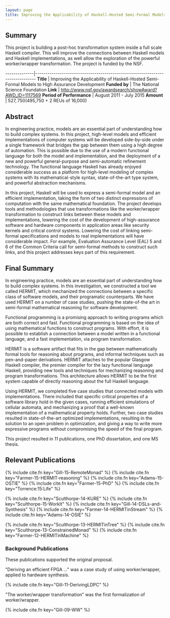 ```yaml
---
layout: page
title: Improving the Applicability of Haskell-Hosted Semi-Formal Models to High Assurance Development
---
```


## Summary

This project is building a post-hoc transformation system inside a full scale Haskell compiler.
This will improve the connections between
Haskell models and Haskell implementations, as well allow
the exploration of the powerful worker/wrapper transformation.
The project is funded by the NSF.

--------------|------------------------------------------------------------------------------
**Title**     | Improving the Applicability of Haskell-Hosted Semi-Formal Models to High Assurance Development
**Funded&nbsp;by**       | The National Science Foundation
**Link**                 | <http://www.nsf.gov/awardsearch/showAward?AWD_ID=1117569>
**Period of Performance** | August 2011 - July 2015
**Amount**               | $527,750 ($495,750 + 2 REUs of 16,000)

## Abstract

In engineering practice, models are
an essential part of understanding how to build complex systems. In
this project, high-level models and efficient implementations of
computer systems will be developed side-by-side under a single
framework that bridges the gap between them using a high degree of
automation. This is possible due to the use of a modern functional
language for both the model and implementation, and the deployment of
a new and powerful general-purpose and semi-automatic refinement technology.
The functional language Haskell has already enjoyed considerable
success as a platform for high-level modeling of complex systems with
its mathematical-style syntax, state-of-the-art type system, and
powerful abstraction mechanisms.

In this project, Haskell will be used to express a semi-formal
model and an efficient implementation, taking the form of two distinct
expressions of computation with the same mathematical foundation.
The project develops tools and methodologies that use transformations like
the worker/wrapper transformation to construct links between these models
and implementations, lowering the cost of the development of
high-assurance software and hardware components in application
areas like security kernels and critical control systems.
Lowering the cost of linking semi-formal specifications and models to
real implementations will have considerable
impact. For example, Evaluation Assurance Level (EAL) 5 and 6 of the
Common Criteria call for semi-formal methods to construct such links,
and this project addresses keys part of this requirement.

## Final Summary

In engineering practice, models are an essential part of understanding
how to build complex systems. In this investigation, we constructed
a tool we called HERMIT, which mechanized the connections between
a specific class of software models, and their programatic counterparts.
We have used HERMIT on a number of case studies, pushing the state-of-the
art in semi-formal mathematical reasoning for software development.

Functional programming is a promising approach to writing programs
which are both correct and fast. Functional programming is based on
the idea of using mathematical functions to construct
programs. With effort, it is possible to establish a connection
between a model written in a functional language, 
and a fast implementation, via program transformation.

HERMIT is a software artifact that fits in the gap between
mathematically formal tools for reasoning about programs, and informal
techniques such as pen-and-paper derivations. HERMIT attaches to the
popular Glasgow Haskell compiler, the premier compiler for the lazy
functional language Haskell, providing new tools and techniques for
mechanizing reasoning and program transformations.  This architecture
allows HERMIT to be the first system capable of directly reasoning
about the full Haskell language.

Using HERMIT, we completed five case studies that connected models with
implementations. There included that specific critical properties
of a software library hold in the given cases, running efficient simulations
of cellular automata, and mechanizing a proof that a well-known
implementation of a mathematical property holds. Further, two
case studies resulted in state-of-the-art optimized implementations,
resulting in the solution to an open problem in optimization,
and giving a way to write more expressive programs without compromising
the speed of the final program.

This project resulted in 11 publications, one PhD dissertation,
and one MS thesis.

## Relevant Publications

{% include cite.fn key="Gill-15-RemoteMonad" %}
{% include cite.fn key="Farmer-15-HERMIT-reasoning" %}
{% include cite.fn key="Adams-15-OSTIE" %}
{% include cite.fn key="Farmer-15-PhD" %}
{% include cite.fn key="Torrence:15:Life" %}

{% include cite.fn key="Sculthorpe-14-KURE" %}
{% include cite.fn key="Sculthorpe-15-WorkIt" %}
{% include cite.fn key="Gill-14-DSLs-and-Synthesis" %}
{% include cite.fn key="Farmer-14-HERMITinStream" %}
{% include cite.fn key="Adams-14-OSIE" %}

{% include cite.fn key="Sculthorpe-13-HERMITinTree" %}
{% include cite.fn key="Sculthorpe-13-ConstrainedMonad" %}
{% include cite.fn key="Farmer-12-HERMITinMachine" %}

### Background Publications

These publications supported the original proposal.

"Deriving an efficient FPGA ..." was a case study of using worker/wrapper, applied
to hardware synthesis.

{% include cite.fn key="Gill-11-DerivingLDPC" %}

"The worker/wrapper transformation" was the first formalization of worker/wrapper.

{% include cite.fn key="Gill-09-WW" %}








